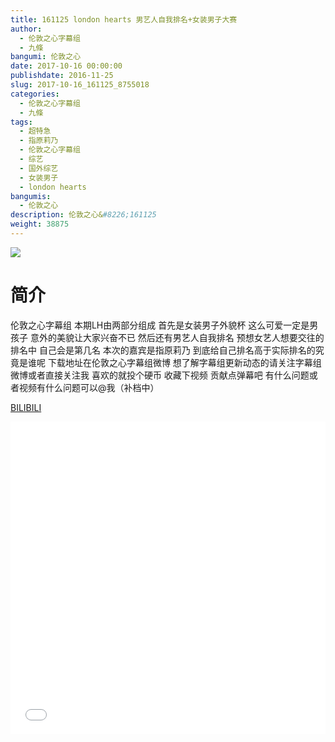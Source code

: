 ```yaml
---
title: 161125 london hearts 男艺人自我排名+女装男子大赛
author: 
  - 伦敦之心字幕组
  - 九條
bangumi: 伦敦之心
date: 2017-10-16 00:00:00
publishdate: 2016-11-25
slug: 2017-10-16_161125_8755018
categories: 
  - 伦敦之心字幕组
  - 九條
tags: 
  - 超特急
  - 指原莉乃
  - 伦敦之心字幕组
  - 综艺
  - 国外综艺
  - 女装男子
  - london hearts
bangumis: 
  - 伦敦之心
description: 伦敦之心&#8226;161125
weight: 38875
---
```


![](https://i.imgur.com/5jNv8wm.jpg)

# 简介  
伦敦之心字幕组 本期LH由两部分组成 首先是女装男子外貌杯 这么可爱一定是男孩子 意外的美貌让大家兴奋不已 然后还有男艺人自我排名 预想女艺人想要交往的排名中 自己会是第几名 本次的嘉宾是指原莉乃 到底给自己排名高于实际排名的究竟是谁呢 下载地址在伦敦之心字幕组微博 想了解字幕组更新动态的请关注字幕组微博或者直接关注我 喜欢的就投个硬币 收藏下视频 贡献点弹幕吧
有什么问题或者视频有什么问题可以@我（补档中）

  [BILIBILI](https://www.bilibili.com/video/av8755018/)


  <iframe src="//www.bilibili.com/html/html5player.html?cid=14432526&aid=8755018" width="100%" height="500" frameborder="0" allowfullscreen="allowfullscreen"></iframe>
